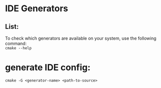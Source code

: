 # IDE Generators
## List:
To check which generators are available on your system, use the following command:  
`cmake --help`

# generate IDE config:
`cmake -G <generator-name> <path-to-source>`
